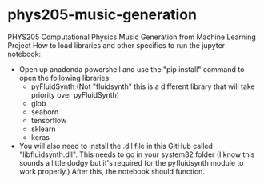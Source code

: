 # phys205-music-generation
PHYS205 Computational Physics Music Generation from Machine Learning Project
How to load libraries and other specifics to run the jupyter notebook:
- Open up anadonda powershell and use the "pip install" command to open the following libraries:
  - pyFluidSynth (Not "fluidsynth" this is a different library that will take priority over pyFluidSynth)
  - glob
  - seaborn
  - tensorflow
  - sklearn
  - keras
- You will also need to install the .dll file in this GitHub called "libfluidsynth.dll". This needs to go in your system32 folder (I know this sounds a little dodgy but it's required for the pyfluidsynth module to work properly.)
After this, the notebook should function.
